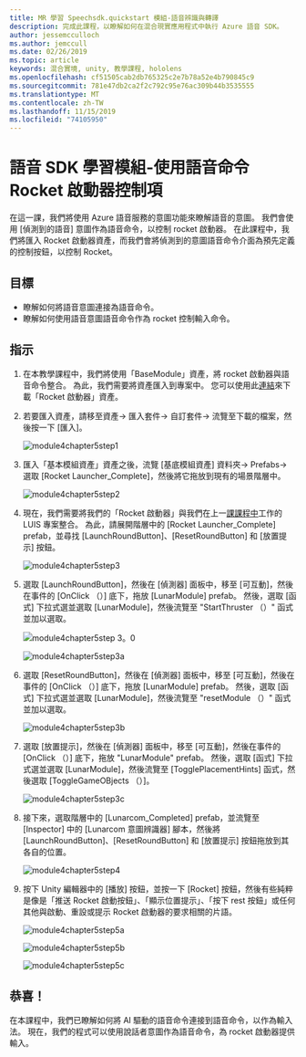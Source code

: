 ```yaml
---
title: MR 學習 Speechsdk.quickstart 模組-語音辨識與轉譯
description: 完成此課程，以瞭解如何在混合現實應用程式中執行 Azure 語音 SDK。
author: jessemcculloch
ms.author: jemccull
ms.date: 02/26/2019
ms.topic: article
keywords: 混合實境, unity, 教學課程, hololens
ms.openlocfilehash: cf51505cab2db765325c2e7b78a52e4b790845c9
ms.sourcegitcommit: 781e47db2ca2f2c792c95e76ac309b44b3535555
ms.translationtype: MT
ms.contentlocale: zh-TW
ms.lasthandoff: 11/15/2019
ms.locfileid: "74105950"
---
```

# <a name="speech-sdk-learning-module---rocket-launcher-control-using-speech-commands"></a>語音 SDK 學習模組-使用語音命令 Rocket 啟動器控制項

在這一課，我們將使用 Azure 語音服務的意圖功能來瞭解語音的意圖。 我們會使用 [偵測到的語音] 意圖作為語音命令，以控制 rocket 啟動器。 在此課程中，我們將匯入 Rocket 啟動器資產，而我們會將偵測到的意圖語音命令介面為預先定義的控制按鈕，以控制 Rocket。

## <a name="objectives"></a>目標

- 瞭解如何將語音意圖連接為語音命令。
- 瞭解如何使用語音意圖語音命令作為 rocket 控制輸入命令。

## <a name="instructions"></a>指示

1. 在本教學課程中，我們將使用「BaseModule」資產，將 rocket 啟動器與語音命令整合。 為此，我們需要將資產匯入到專案中。 您可以使用此[連結](https://github.com/microsoft/MixedRealityLearning/releases/download/getting-started-v2.1.0.0/Unity.HoloLens2.GettingStarted.Tutorials.Asset.2.1.0.0.unitypackage)來下載「Rocket 啟動器」資產。

2. 若要匯入資產，請移至資產-> 匯入套件-> 自訂套件-> 流覽至下載的檔案，然後按一下 [匯入]。

    ![module4chapter5step1](images/module4chapter5step1.PNG)

3. 匯入「基本模組資產」資產之後，流覽 [基底模組資產] 資料夾-> Prefabs-> 選取 [Rocket Launcher_Complete]，然後將它拖放到現有的場景階層中。

    ![module4chapter5step2](images/module4chapter5step2.PNG)

4. 現在，我們需要將我們的「Rocket 啟動器」與我們在上一[課課程中](mrlearning-speechSDK-ch4.md)工作的 LUIS 專案整合。 為此，請展開階層中的 [Rocket Launcher_Complete] prefab，並尋找 [LaunchRoundButton]、[ResetRoundButton] 和 [放置提示] 按鈕。

    ![module4chapter5step3](images/module4chapter5step3.PNG)

5. 選取 [LaunchRoundButton]，然後在 [偵測器] 面板中，移至 [可互動]，然後在事件的 [OnClick （）] 底下，拖放 [LunarModule] prefab。 然後，選取 [函式] 下拉式選並選取 [LunarModule]，然後流覽至 "StartThruster （）" 函式並加以選取。

    ![module4chapter5step 3。0](images/module4chapter5step3.0.PNG)

    ![module4chapter5step3a](images/module4chapter5step3a.PNG)

6. 選取 [ResetRoundButton]，然後在 [偵測器] 面板中，移至 [可互動]，然後在事件的 [OnClick （）] 底下，拖放 [LunarModule] prefab。 然後，選取 [函式] 下拉式選並選取 [LunarModule]，然後流覽至 "resetModule （）" 函式並加以選取。

    ![module4chapter5step3b](images/module4chapter5step3b.PNG)

7. 選取 [放置提示]，然後在 [偵測器] 面板中，移至 [可互動]，然後在事件的 [OnClick （）] 底下，拖放 "LunarModule" prefab。 然後，選取 [函式] 下拉式選並選取 [LunarModule]，然後流覽至 [TogglePlacementHints] 函式，然後選取 [ToggleGameOBjects （）]。

    ![module4chapter5step3c](images/module4chapter5step3c.PNG)

8. 接下來，選取階層中的 [Lunarcom_Completed] prefab，並流覽至 [Inspector] 中的 [Lunarcom 意圖辨識器] 腳本，然後將 [LaunchRoundButton]、[ResetRoundButton] 和 [放置提示] 按鈕拖放到其各自的位置。

    ![module4chapter5step4](images/module4chapter5step4.PNG)

9. 按下 Unity 編輯器中的 [播放] 按鈕，並按一下 [Rocket] 按鈕，然後有些純粹是像是「推送 Rocket 啟動按鈕」、「顯示位置提示」、「按下 rest 按鈕」或任何其他與啟動、重設或提示 Rocket 啟動器的要求相關的片語。

    ![module4chapter5step5a](images/module4chapter5step5a.PNG)

    ![module4chapter5step5b](images/module4chapter5step5b.PNG)

    ![module4chapter5step5c](images/module4chapter5step5c.PNG)

## <a name="congratulations"></a>恭喜！

在本課程中，我們已瞭解如何將 AI 驅動的語音命令連接到語音命令，以作為輸入法。 現在，我們的程式可以使用說話者意圖作為語音命令，為 rocket 啟動器提供輸入。
